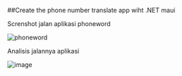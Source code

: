 ##Create the phone number translate app wiht .NET maui

Screnshot jalan aplikasi phoneword

![phoneword](https://user-images.githubusercontent.com/90663373/218999331-415d765d-8af7-41ba-91af-1f864d2e8b2d.jpeg)

Analisis jalannya aplikasi

![image](https://user-images.githubusercontent.com/90663373/219001398-37ebe5ff-2d31-4809-bd0c-61c40a124ebb.png)
